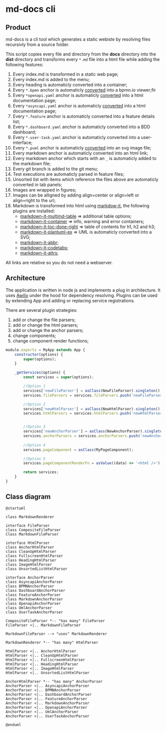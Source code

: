 # md-docs cli

## Product

md-docs is a cli tool which generates a static webiste by resolving files recursivly from a source folder.

This script copies every file and directory from the **docs** directory into the **dist** directory and transforms every `*.md` file into a html file while adding the following features:

1. Every index.md is transformed in a static web page;
1. Every index.md is added to the menu;
1. Every heading is automaticly converted into a container;
1. Every `*.bpmn` anchor is automaticly [converted](https://bpmn.io/toolkit/bpmn-js/) into a bpmn.io viewer;fir
1. Every `*openapi.yaml` anchor is automaticly [converted](https://github.com/OpenAPITools/openapi-generator) into a html documentation page;
1. Every `*asyncapi.yaml` anchor is automaticly [converted](https://github.com/asyncapi/generator) into a html documentation page;
1. Every `*.feature` anchor is automaticly converted into a feature details list;
1. Every `*.dashboard.yaml` anchor is automaticly converted into a BDD dashboard;
1. Every `*.user-task.yaml` anchor is automaticly converted into a user-interface;
1. Every `*.puml` anchor is automaticly [converted](https://plantuml.com/) into an svg image file;
1. Every markdown anchor is automaticly converted into an html link;
1. Every markdown anchor which starts with an `_` is automaticly added to the markdown file; 
1. Every git branch is added to the git menu;
1. Test executions are automaticly parsed in feature files;
1. Unsorted list with items which reference the files above are automaticly converted in tab panels;
1. Images are wrapped in figures;
1. Images can be alligned by adding align=center or align=left or align=right to the url;
1. Markdown is transformed into html using [markdow-it](https://www.npmjs.com/package/markdown-it), the following plugins are installed:
    * [markdown-it-multimd-table](https://www.npmjs.com/package/markdown-it-multimd-table) => additional table options;
    * [markdown-it-container](https://www.npmjs.com/package/markdown-it-container) => info, warning and error containers;
    * [markdown-it-toc-done-right](https://www.npmjs.com/package/markdown-it-toc-done-right) => table of contents for h1, h2 and h3;    
    * [markdown-it-plantuml-ex](https://www.npmjs.com/package/markdown-it-plantuml-ex) => UML is automaticly converted into a SVG;
    * [markdown-it-abbr](https://www.npmjs.com/package/markdown-it-abbr);
    * [markdown-it-codetabs](https://www.npmjs.com/package/markdown-it-codetabs);
    * [markdown-it-attrs](https://www.npmjs.com/package/markdown-it-attrs);

All links are relative so you do not need a webserver.

## Architecture

The application is written in node js and implements a plug in architecture. It uses [Awilix](https://github.com/jeffijoe/awilix/) under the hood for dependency resolving. Plugins can be used by extending App and adding or replacing service registrations.

There are several plugin strategies:

1. add or change the file parsers;
1. add or change the html parsers;
1. add or change the anchor parsers;
1. change components;
1. change component render functions;

```js
module.exports = MyApp extends App {
    constructor(options) {
        super(options);
    }

    _getServices(options) {
        const services = super(options);

        //Option 1
        services['newFileParser'] = asClass(NewFileParser).singleton();
        services.fileParsers = services.fileParsers.push('newFileParser');

        //Option 2
        services['newHtmlParser'] = asClass(NewHtmlParser).singleton();
        services.htmlParsers = services.htmlParsers.push('newHtmlParser');


        //Option 3
        services['newAnchorParser'] = asClass(NewAnchorParser).singleton();
        services.anchorParsers = services.anchorParsers.push('newAnchorParser');
        
        //Option 4
        services.pageComponent = asClass(MyPageComponent);

        //Option 5
        services.pageComponentRenderFn = asValue((data) => '<html />');

        return services;
    }
}
```

## Class diagram

```plantuml
@startuml

class MarkdownRenderer

interface FileParser
class CompositeFileParser
Class MarkdownFileParser

interface HtmlParser
class AnchorHtmlParser
class CleanUpHtmlParser
class FullscreenHtmlParser
class HeadingHtmlParser
class ImageHtmlParser
class UnsortedListHtmlParser

interface AnchorParser
class AsyncapiAnchorParser
class BPMNAnchorParser
class DashboardAnchorParser
class FeatureAnchorParser
class MarkdownAnchorParser
class OpenapiAnchorParser
class UmlAnchorParser
class UserTaskAnchorParser

CompositeFileParser *-- "has many" FileParser
FileParser <|.. MarkdownFileParser

MarkdownFileParser --> "uses" MarkdownRenderer

MarkdownRenderer *-- "has many" HtmlParser

HtmlParser <|.. AnchorHtmlParser
HtmlParser <|.. CleanUpHtmlParser
HtmlParser <|.. FullscreenHtmlParser
HtmlParser <|.. HeadingHtmlParser
HtmlParser <|.. ImageHtmlParser
HtmlParser <|.. UnsortedListHtmlParser

AnchorHtmlParser *-- "has many" AnchorParser
AnchorParser <|.. AsyncapiAnchorParser
AnchorParser <|.. BPMNAnchorParser
AnchorParser <|.. DashboardAnchorParser
AnchorParser <|.. FeatureAnchorParser
AnchorParser <|.. MarkdownAnchorParser
AnchorParser <|.. OpenapiAnchorParser
AnchorParser <|.. UmlAnchorParser
AnchorParser <|.. UserTaskAnchorParser

@enduml
```